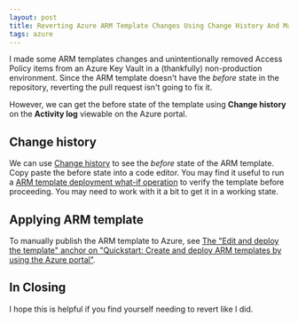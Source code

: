 ```yaml
---
layout: post
title: Reverting Azure ARM Template Changes Using Change History And Manual ARM Deployment
tags: azure
---
```


I made some ARM templates changes and unintentionally removed Access Policy items from an Azure Key Vault in a (thankfully) non-production environment. Since the ARM template doesn't have the *before* state in the repository, reverting the pull request isn't going to fix it.

However, we can get the before state of the template using **Change history** on the **Activity log** viewable on the Azure portal.

## Change history

We can use [Change history](https://docs.microsoft.com/en-us/azure/azure-monitor/platform/activity-log#view-change-history) to see the *before* state of the ARM template. Copy paste the before state into a code editor. You may find it useful to run a [ARM template deployment what-if operation](https://docs.microsoft.com/en-us/azure/azure-resource-manager/templates/template-deploy-what-if?tabs=azure-powershell) to verify the template before proceeding. You may need to work with it a bit to get it in a working state.

## Applying ARM template

To manually publish the ARM template to Azure, see [The "Edit and deploy the template" anchor on "Quickstart: Create and deploy ARM templates by using the Azure portal"](https://docs.microsoft.com/en-us/azure/azure-resource-manager/templates/quickstart-create-templates-use-the-portal#edit-and-deploy-the-template).

## In Closing

I hope this is helpful if you find yourself needing to revert like I did.
